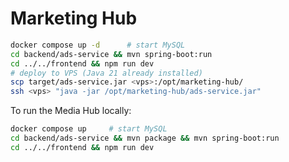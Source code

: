 # Marketing Hub

```bash
docker compose up -d      # start MySQL
cd backend/ads-service && mvn spring-boot:run
cd ../../frontend && npm run dev
# deploy to VPS (Java 21 already installed)
scp target/ads-service.jar <vps>:/opt/marketing-hub/
ssh <vps> "java -jar /opt/marketing-hub/ads-service.jar"
```

To run the Media Hub locally:

```bash
docker compose up     # start MySQL
cd backend/ads-service && mvn package && mvn spring-boot:run
cd ../../frontend && npm run dev
```
